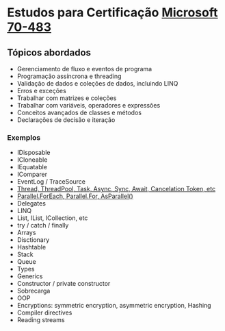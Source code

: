 # Estudos para Certificação [Microsoft 70-483](https://docs.microsoft.com/en-us/learn/certifications/exams/70-483 "Microsoft 70-483")

## Tópicos abordados
- Gerenciamento de fluxo e eventos de programa
- Programação assíncrona e threading
- Validação de dados e coleções de dados, incluindo LINQ
- Erros e exceções
- Trabalhar com matrizes e coleções
- Trabalhar com variáveis, operadores e expressões
- Conceitos avançados de classes e métodos
- Declarações de decisão e iteração

### Exemplos
- IDisposable
- ICloneable
- IEquatable
- IComparer
- EventLog / TraceSource
- [Thread, ThreadPool, Task, Async, Sync, Await, Cancelation Token, etc](/PrepToExam70-483/Exemplos01 "Thread, ThreadPool, Task, Async, Sync, Await, etc") 
- [Parallel.ForEach, Parallel.For, AsParallel()](/PrepToExam70-483/Exemplos01#parallel "Parallel.ForEach, Parallel.For, AsParallel()") 
- Delegates
- LINQ
- List, IList, ICollection, etc
- try / catch / finally
- Arrays
- Disctionary
- Hashtable
- Stack
- Queue
- Types
- Generics
- Constructor / private constructor
- Sobrecarga
- OOP
- Encryptions: symmetric encryption, asymmetric encryption, Hashing
- Compiler directives
- Reading streams
